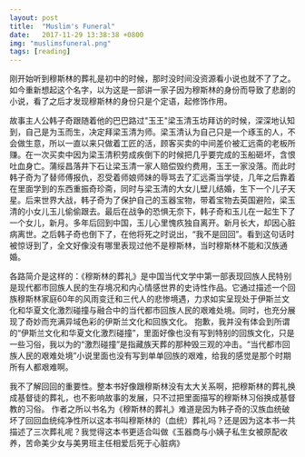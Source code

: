 ```yaml
---
layout: post
title:  "Muslim's Funeral"
date:   2017-11-29 13:38:38 +0800
img: "muslimsfuneral.png"
tags: [reading]
---
```


刚开始听到穆斯林的葬礼是初中的时候，那时没时间没资源看小说也就不了了之。如今重新想起这个名字，以为这是一部讲一家子因为穆斯林的身份而导致了悲剧的小说，看了之后才发现穆斯林的身份只是个定语，起修饰作用。

故事主人公韩子奇跟随着他的巴巴路过"玉王"梁玉清玉坊拜访的时候，深深地认知到，自己是为玉而生，决定拜梁玉清为师。梁玉清认为自己只是一个琢玉的人，不会做生意，所以一直以来只做着工匠的活，顾客买卖的中间差价被汇远斋的老板所赚。在一次买卖中因为梁玉清积劳成疾倒下的时候把几乎要完成的玉船砸坏，含恨吐血身亡。蒲绥昌落井下石让梁玉清一家人赔偿毁约费用，玉王一家没落。而此时韩子奇为了替师傅报仇，忍受着师娘师妹的辱骂去了汇远斋当学徒，几年之后靠着在里面学到的东西重振奇珍斋，同时与梁玉清的大女儿壁儿结婚，生下一个儿子天星。后来世界大战，韩子奇为了保护自己的玉器宝物，带着宝物去英国避险，梁玉清的小女儿玉儿偷偷跟去。最后在战争的恐惧无奈下，韩子奇和玉儿在一起生下了一个女儿，新月。多年后回到中国，玉儿心里愧疚独自离开。新月长大，却因心脏病离世。之后韩子奇也倒下了，在他将死之时说出，“我不是回回”。看到这句话时被惊讶到了，全文好像没有哪里表现过他不是穆斯林，当时穆斯林不能和汉族通婚。

各路简介是这样的：《穆斯林的葬礼》是中国当代文学中第一部表现回族人民特别是现代都市回族人民的生存境况和内心情感世界的史诗性作品。它通过描述一个回族穆斯林家庭60年的风雨变迁和三代人的悲惨境遇，力求如实呈现处于伊斯兰文化和华夏文化激烈碰撞与融合中的当代都市回族人民的艰难处境。同时，也充分展现了奇妙而充满异域色彩的伊斯兰文化和回族文化。
抱歉，我并没有体会到所谓的“伊斯兰文化和华夏文化激烈碰撞”，里面好像也没有写到特别的回族文化，只是一些习俗，我以为的“激烈碰撞”是指藏族天葬的那种毁三观的冲击。“当代都市回族人民的艰难处境”小说里面也没有写到单单回族的艰难，给我的感觉是那个时期所有人都艰难啊。

我不了解回回的重要性。整本书好像跟穆斯林没有太大关系啊，把穆斯林的葬礼换成基督徒的葬礼，也不影响故事的发展，只不过把里面描写的穆斯林习俗换成基督教的习俗。
作者之所以书名为《穆斯林的葬礼》难道是因为韩子奇的汉族血统破坏了回回血统纯净性所以这本书叫穆斯林的（血统）葬礼吗？还是因为这本书一共描述了三次葬礼呢？我觉得这本书更适合叫做《玉器商与小姨子私生女被原配收养，苦命美少女与美男班主任相爱后死于心脏病》

